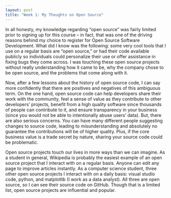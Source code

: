 ```yaml
---
layout: post
title: "Week 1: My Thoughts on Open Source"
---
```


In all honesty, my knowledge regarding “open source” was fairly limited prior to signing up for this course – in fact, that was one of the driving reasons behind my choice to register for Open Source Software Development. What did I know was the following: some very cool tools that I use on a regular basis are “open source,” or had their code available publicly so individuals could personalize their use or offer assistance in fixing bugs they come across. I was touching these open source projects without really understanding how it came to be, why the company chose to be open source, and the problems that come along with it. 

<!--more-->


Now, after a few lessons about the history of open source code, I can say more confidently that there are positives and negatives of this ambiguous term. On the one hand, open source code can help developers share their work with the community, feel a sense of value as they contribute to other developers’ projects, benefit from a high quality software since thousands of people can contribute to it, and ensure transparency in your business (since you would not be able to intentionally abuse users’ data). But, there are also serious concerns. You can have many different people suggesting changes to source code, leading to misunderstanding and absolutely no guarantee the contributions will be of higher quality. Plus, if the core business value is a trade secret by nature, sharing your source code could be problematic. 

Open source projects touch our lives in more ways than we can imagine. As a student in general, Wikipedia is probably the easiest example of an open source project that I interact with on a regular basis. Anyone can edit any page to improve articles instantly. As a computer science student, three other open source projects I interact with on a daily basis: visual studio code, python, and matplotlib (I work as a data analyst). All three are open source, so I can see their source code on GitHub. Though that is a limited list, open source projects are influential and popular. 

